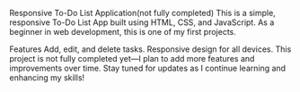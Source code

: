 Responsive To-Do List Application(not fully completed)
This is a simple, responsive To-Do List App built using HTML, CSS, and JavaScript. As a beginner in web development, this is one of my first projects.

Features
Add, edit, and delete tasks.
Responsive design for all devices.
This project is not fully completed yet—I plan to add more features and improvements over time. Stay tuned for updates as I continue learning and enhancing my skills!



